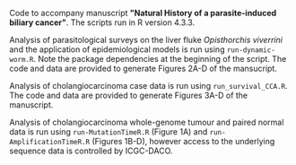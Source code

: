 Code to accompany manuscript **"Natural History of a parasite-induced biliary cancer"**. The scripts run in R version 4.3.3.

Analysis of parasitological surveys on the liver fluke _Opisthorchis_ _viverrini_ and the application of epidemiological models is run using `run-dynamic-worm.R`. Note the package dependencies at the beginning of the script. The code and data are provided to generate Figures 2A-D of the mansucript.

Analysis of cholangiocarcinoma case data is run using `run_survival_CCA.R`. The code and data are provided to generate Figures 3A-D of the manuscript.

Analysis of cholangiocarcinoma whole-genome tumour and paired normal data is run using `run-MutationTimeR.R` (Figure 1A) and `run-AmplificationTimeR.R` (Figures 1B-D), however access to the underlying sequence data is controlled by ICGC-DACO.
